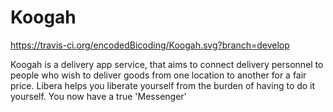 # Koogah
https://travis-ci.org/encodedBicoding/Koogah.svg?branch=develop

Koogah is a delivery app service, that aims to connect delivery personnel to people who wish to deliver goods from one location to another for a fair price. Libera helps you liberate yourself from the burden of having to do it yourself. You now have a true 'Messenger'
